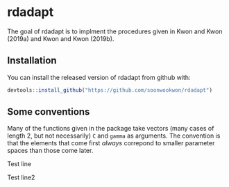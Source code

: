 # rdadapt

The goal of rdadapt is to implment the procedures given in Kwon and Kwon (2019a)
and Kwon and Kwon (2019b).

## Installation

You can install the released version of rdadapt from github with:

``` r
devtools::install_github("https://github.com/soonwookwon/rdadapt")
```

## Some conventions

Many of the functions given in the package take vectors (many cases of length
2, but not necessarily) `C` and `gamma` as arguments. The convention is that the
elements that come first *always* correpond to smaller parameter spaces than
those come later.

Test line

Test line2
